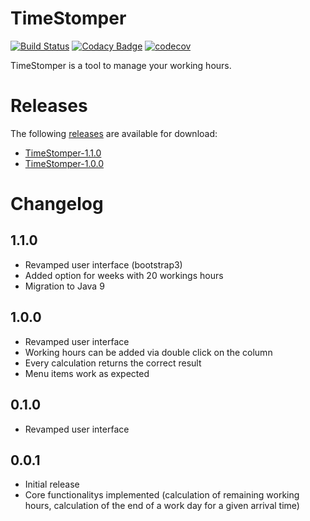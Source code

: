 # TimeStomper

[![Build Status](https://travis-ci.org/Marsetex/TimeStomper.svg?branch=master)](https://travis-ci.org/Marsetex/TimeStomper) 
[![Codacy Badge](https://api.codacy.com/project/badge/Grade/e63042db33de47048ab1c18f8fe27dee)](https://www.codacy.com/app/Marsetex/TimeStomper?utm_source=github.com&amp;utm_medium=referral&amp;utm_content=Marsetex/TimeStomper&amp;utm_campaign=Badge_Grade)
[![codecov](https://codecov.io/gh/Marsetex/TimeStomper/branch/master/graph/badge.svg)](https://codecov.io/gh/Marsetex/TimeStomper)

TimeStomper is a tool to manage your working hours.

# Releases
The following [releases](https://github.com/Marsetex/TimeStomper/releases/) are available for download: 
* [TimeStomper-1.1.0](https://github.com/Marsetex/TimeStomper/releases/tag/v1.1.0)
* [TimeStomper-1.0.0](https://github.com/Marsetex/TimeStomper/releases/tag/v1.0.0)

# Changelog

1.1.0
------
* Revamped user interface (bootstrap3)
* Added option for weeks with 20 workings hours
* Migration to Java 9

1.0.0
------
* Revamped user interface
* Working hours can be added via double click on the column
* Every calculation returns the correct result
* Menu items work as expected 

0.1.0
------
* Revamped user interface

0.0.1
------
* Initial release
* Core functionalitys implemented (calculation of remaining working hours, calculation of the end of a work day for a given arrival time)
